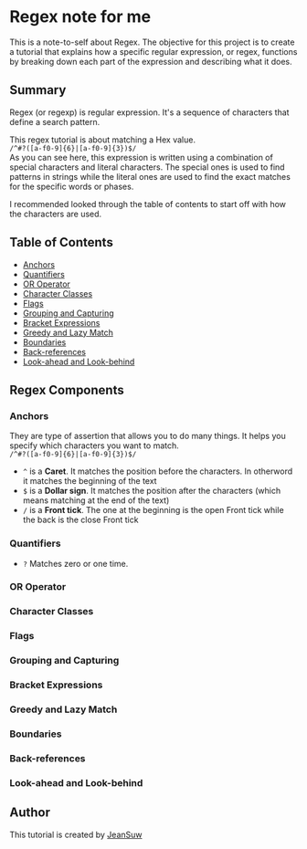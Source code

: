 # Regex note for me

This is a note-to-self about Regex. The objective for this project is to create a tutorial that explains how a specific regular expression, or regex, functions by breaking down each part of the expression and describing what it does.

## Summary
Regex (or regexp) is regular expression. It's a sequence of characters that define a search pattern.

This regex tutorial is about matching a Hex value.
<br>`/^#?([a-f0-9]{6}|[a-f0-9]{3})$/`<br>
As you can see here, this expression is written using a combination of special characters and literal characters. The special ones is used to find patterns in strings while the literal ones are used to find the exact matches for the specific words or phases. 

I recommended looked through the table of contents to start off with how the characters are used.


## Table of Contents

- [Anchors](#anchors)
- [Quantifiers](#quantifiers)
- [OR Operator](#or-operator)
- [Character Classes](#character-classes)
- [Flags](#flags)
- [Grouping and Capturing](#grouping-and-capturing)
- [Bracket Expressions](#bracket-expressions)
- [Greedy and Lazy Match](#greedy-and-lazy-match)
- [Boundaries](#boundaries)
- [Back-references](#back-references)
- [Look-ahead and Look-behind](#look-ahead-and-look-behind)

## Regex Components

### Anchors
They are type of assertion that allows you to do many things.
It helps you specify which characters you want to match.
<br>`/^#?([a-f0-9]{6}|[a-f0-9]{3})$/`</br>

* `^` is a **Caret**. It matches the position before the characters. In otherword it matches the beginning of the text
* `$` is a **Dollar sign**. It matches the position after the characters (which means matching at the end of the text)
* `/` is a **Front tick**. The one at the beginning is the open Front tick while the back is the close Front tick
### Quantifiers

* `?` Matches zero or one time.

### OR Operator

### Character Classes

### Flags

### Grouping and Capturing

### Bracket Expressions

### Greedy and Lazy Match

### Boundaries

### Back-references

### Look-ahead and Look-behind

## Author
This tutorial is created by [JeanSuw](https://github.com/JeanSuw)